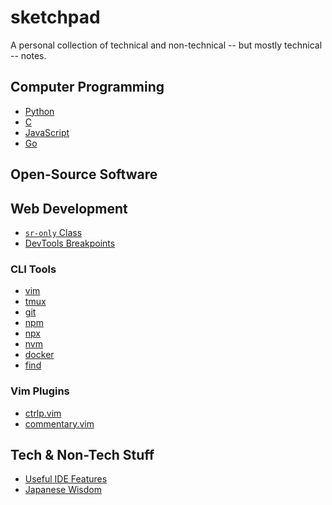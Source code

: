 # sketchpad

A personal collection of technical and non-technical -- but mostly technical --
notes.

## Computer Programming

- [Python](./langs/py.md)
- [C](./langs/c.md)
- [JavaScript](./langs/js.md)
- [Go](./langs/go.md)

## Open-Source Software

## Web Development

- [`sr-only` Class](./css/README.md#sr-only)
- [DevTools Breakpoints](./css/README.md#break-points)

### CLI Tools

- [vim](./vim/README.md)
- [tmux](./tmux/README.md)
- [git](./git/README.md)
- [npm](./npm/README.md)
- [npx](./npx/README.md)
- [nvm](./nvm/README.md)
- [docker](./docker/README.md)
- [find](./find/README.md)

### Vim Plugins

- [ctrlp.vim](./vim-plugins/ctlp_vim.md)
- [commentary.vim](./vim-plugins/commentary_vim.md)

## Tech & Non-Tech Stuff

- [Useful IDE Features](./others/useful_ide_features.md)
- [Japanese Wisdom](./others/japanese_wisdom.md)

